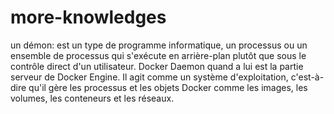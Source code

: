 # more-knowledges

un démon: est un type de programme informatique, un processus ou un ensemble de processus qui s'exécute en arrière-plan plutôt que sous le contrôle direct d'un utilisateur. 
Docker Daemon quand a lui est la partie serveur de Docker Engine. Il agit comme un système d'exploitation, c'est-à-dire qu'il gère les processus et les objets Docker comme les images, les volumes, les conteneurs et les réseaux.
